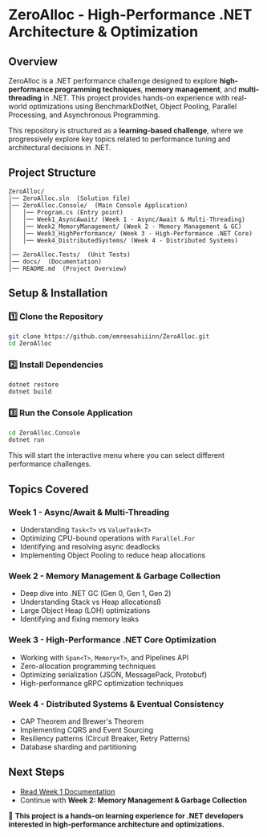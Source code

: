 # ZeroAlloc - High-Performance .NET Architecture & Optimization

## Overview
ZeroAlloc is a .NET performance challenge designed to explore **high-performance programming techniques**, **memory management**, and **multi-threading** in .NET. This project provides hands-on experience with real-world optimizations using BenchmarkDotNet, Object Pooling, Parallel Processing, and Asynchronous Programming.

This repository is structured as a **learning-based challenge**, where we progressively explore key topics related to performance tuning and architectural decisions in .NET.

## Project Structure
```
ZeroAlloc/
│── ZeroAlloc.sln  (Solution file)
│── ZeroAlloc.Console/  (Main Console Application)
│   │── Program.cs (Entry point)
│   │── Week1_AsyncAwait/ (Week 1 - Async/Await & Multi-Threading)
│   │── Week2_MemoryManagement/ (Week 2 - Memory Management & GC)
│   │── Week3_HighPerformance/ (Week 3 - High-Performance .NET Core)
│   │── Week4_DistributedSystems/ (Week 4 - Distributed Systems)
│
│── ZeroAlloc.Tests/  (Unit Tests)
│── docs/  (Documentation)
│── README.md  (Project Overview)
```

## Setup & Installation
### **1️⃣ Clone the Repository**
```sh
git clone https://github.com/emreesahiiinn/ZeroAlloc.git
cd ZeroAlloc
```

### **2️⃣ Install Dependencies**
```sh
dotnet restore
dotnet build
```

### **3️⃣ Run the Console Application**
```sh
cd ZeroAlloc.Console
dotnet run
```
This will start the interactive menu where you can select different performance challenges.

## Topics Covered
### **Week 1 - Async/Await & Multi-Threading**
- Understanding `Task<T>` vs `ValueTask<T>`
- Optimizing CPU-bound operations with `Parallel.For`
- Identifying and resolving async deadlocks
- Implementing Object Pooling to reduce heap allocations

### **Week 2 - Memory Management & Garbage Collection**
- Deep dive into .NET GC (Gen 0, Gen 1, Gen 2)
- Understanding Stack vs Heap allocationsß
- Large Object Heap (LOH) optimizations
- Identifying and fixing memory leaks

### **Week 3 - High-Performance .NET Core Optimization**
- Working with `Span<T>`, `Memory<T>`, and Pipelines API
- Zero-allocation programming techniques
- Optimizing serialization (JSON, MessagePack, Protobuf)
- High-performance gRPC optimization techniques

### **Week 4 - Distributed Systems & Eventual Consistency**
- CAP Theorem and Brewer's Theorem
- Implementing CQRS and Event Sourcing
- Resiliency patterns (Circuit Breaker, Retry Patterns)
- Database sharding and partitioning

## Next Steps
- [Read Week 1 Documentation](docs/Week1_README.md)
- Continue with **Week 2: Memory Management & Garbage Collection**

🚀 **This project is a hands-on learning experience for .NET developers interested in high-performance architecture and optimizations.**

